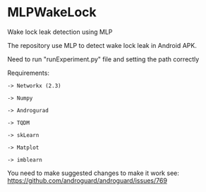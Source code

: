 # MLPWakeLock
 Wake lock leak detection using MLP
 
 The repository use MLP to detect wake lock leak in Android APK.
 
 Need to run "runExperiment.py" file and setting the path correctly
 
Requirements:

	-> Networkx (2.3)

	-> Numpy

	-> Androgurad

	-> TQDM

	-> skLearn

	-> Matplot

	-> imblearn
You need to make suggested changes to make it work see: https://github.com/androguard/androguard/issues/769
